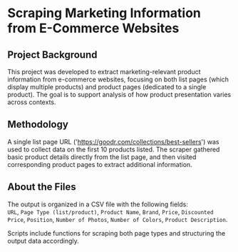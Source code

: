 # Scraping Marketing Information from E-Commerce Websites

## Project Background  
This project was developed to extract marketing-relevant product information from e-commerce websites, focusing on both list pages (which display multiple products) and product pages (dedicated to a single product). The goal is to support analysis of how product presentation varies across contexts.

## Methodology  
A single list page URL ('https://goodr.com/collections/best-sellers') was used to collect data on the first 10 products listed. The scraper gathered basic product details directly from the list page, and then visited corresponding product pages to extract additional information.

## About the Files  
The output is organized in a CSV file with the following fields:  
`URL`, `Page Type (list/product)`, `Product Name`, `Brand`, `Price`, `Discounted Price`, `Position`, `Number of Photos`, `Number of Colors`, `Product Description`.  

Scripts include functions for scraping both page types and structuring the output data accordingly.

